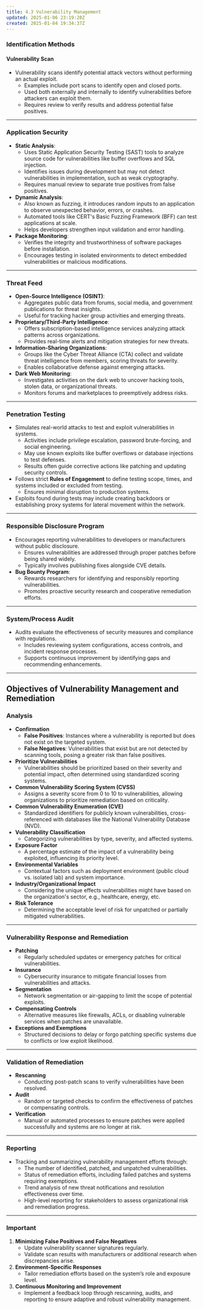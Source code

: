 ```yaml
---
title: 4.3 Vulnerability Management
updated: 2025-01-06 23:19:28Z
created: 2025-01-04 19:34:37Z
---
```


### **Identification Methods**

#### **Vulnerability Scan**

- Vulnerability scans identify potential attack vectors without performing an actual exploit.
    - Examples include port scans to identify open and closed ports.
    - Used both externally and internally to identify vulnerabilities before attackers can exploit them.
    - Requires review to verify results and address potential false positives.

* * *

### **Application Security**

- **Static Analysis**:
    - Uses Static Application Security Testing (SAST) tools to analyze source code for vulnerabilities like buffer overflows and SQL injection.
    - Identifies issues during development but may not detect vulnerabilities in implementation, such as weak cryptography.
    - Requires manual review to separate true positives from false positives.
- **Dynamic Analysis**:
    - Also known as fuzzing, it introduces random inputs to an application to observe unexpected behavior, errors, or crashes.
    - Automated tools like CERT's Basic Fuzzing Framework (BFF) can test applications at scale.
    - Helps developers strengthen input validation and error handling.
- **Package Monitoring**:
    - Verifies the integrity and trustworthiness of software packages before installation.
    - Encourages testing in isolated environments to detect embedded vulnerabilities or malicious modifications.

* * *

### **Threat Feed**

- **Open-Source Intelligence (OSINT)**:
    - Aggregates public data from forums, social media, and government publications for threat insights.
    - Useful for tracking hacker group activities and emerging threats.
- **Proprietary/Third-Party Intelligence**:
    - Offers subscription-based intelligence services analyzing attack patterns across organizations.
    - Provides real-time alerts and mitigation strategies for new threats.
- **Information-Sharing Organizations**:
    - Groups like the Cyber Threat Alliance (CTA) collect and validate threat intelligence from members, scoring threats for severity.
    - Enables collaborative defense against emerging attacks.
- **Dark Web Monitoring**:
    - Investigates activities on the dark web to uncover hacking tools, stolen data, or organizational threats.
    - Monitors forums and marketplaces to preemptively address risks.

* * *

### **Penetration Testing**

- Simulates real-world attacks to test and exploit vulnerabilities in systems.
    - Activities include privilege escalation, password brute-forcing, and social engineering.
    - May use known exploits like buffer overflows or database injections to test defenses.
    - Results often guide corrective actions like patching and updating security controls.
- Follows strict **Rules of Engagement** to define testing scope, times, and systems included or excluded from testing.
    - Ensures minimal disruption to production systems.
- Exploits found during tests may include creating backdoors or establishing proxy systems for lateral movement within the network.

* * *

### **Responsible Disclosure Program**

- Encourages reporting vulnerabilities to developers or manufacturers without public disclosure.
    - Ensures vulnerabilities are addressed through proper patches before being shared widely.
    - Typically involves publishing fixes alongside CVE details.
- **Bug Bounty Program**:
    - Rewards researchers for identifying and responsibly reporting vulnerabilities.
    - Promotes proactive security research and cooperative remediation efforts.

* * *

### **System/Process Audit**

- Audits evaluate the effectiveness of security measures and compliance with regulations.
    - Includes reviewing system configurations, access controls, and incident response processes.
    - Supports continuous improvement by identifying gaps and recommending enhancements.

* * *

## Objectives of Vulnerability Management and Remediation

### **Analysis**

- **Confirmation**
    - **False Positives**: Instances where a vulnerability is reported but does not exist on the targeted system.
    - **False Negatives**: Vulnerabilities that exist but are not detected by scanning tools, posing a greater risk than false positives.
- **Prioritize Vulnerabilities**
    - Vulnerabilities should be prioritized based on their severity and potential impact, often determined using standardized scoring systems.
- **Common Vulnerability Scoring System (CVSS)**
    - Assigns a severity score from 0 to 10 to vulnerabilities, allowing organizations to prioritize remediation based on criticality.
- **Common Vulnerability Enumeration (CVE)**
    - Standardized identifiers for publicly known vulnerabilities, cross-referenced with databases like the National Vulnerability Database (NVD).
- **Vulnerability Classification**
    - Categorizing vulnerabilities by type, severity, and affected systems.
- **Exposure Factor**
    - A percentage estimate of the impact of a vulnerability being exploited, influencing its priority level.
- **Environmental Variables**
    - Contextual factors such as deployment environment (public cloud vs. isolated lab) and system importance.
- **Industry/Organizational Impact**
    - Considering the unique effects vulnerabilities might have based on the organization's sector, e.g., healthcare, energy, etc.
- **Risk Tolerance**
    - Determining the acceptable level of risk for unpatched or partially mitigated vulnerabilities.

* * *

### **Vulnerability Response and Remediation**

- **Patching**
    - Regularly scheduled updates or emergency patches for critical vulnerabilities.
- **Insurance**
    - Cybersecurity insurance to mitigate financial losses from vulnerabilities and attacks.
- **Segmentation**
    - Network segmentation or air-gapping to limit the scope of potential exploits.
- **Compensating Controls**
    - Alternative measures like firewalls, ACLs, or disabling vulnerable services when patches are unavailable.
- **Exceptions and Exemptions**
    - Structured decisions to delay or forgo patching specific systems due to conflicts or low exploit likelihood.

* * *

### **Validation of Remediation**

- **Rescanning**
    - Conducting post-patch scans to verify vulnerabilities have been resolved.
- **Audit**
    - Random or targeted checks to confirm the effectiveness of patches or compensating controls.
- **Verification**
    - Manual or automated processes to ensure patches were applied successfully and systems are no longer at risk.

* * *

### **Reporting**

- Tracking and summarizing vulnerability management efforts through:
    - The number of identified, patched, and unpatched vulnerabilities.
    - Status of remediation efforts, including failed patches and systems requiring exemptions.
    - Trend analysis of new threat notifications and resolution effectiveness over time.
    - High-level reporting for stakeholders to assess organizational risk and remediation progress.

* * *

### Important

1.  **Minimizing False Positives and False Negatives**
    - Update vulnerability scanner signatures regularly.
    - Validate scan results with manufacturers or additional research when discrepancies arise.
2.  **Environment-Specific Responses**
    - Tailor remediation efforts based on the system’s role and exposure level.
3.  **Continuous Monitoring and Improvement**
    - Implement a feedback loop through rescanning, audits, and reporting to ensure adaptive and robust vulnerability management.